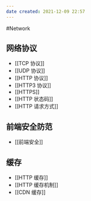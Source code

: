 ```yaml
---
date created: 2021-12-09 22:57
---
```


#Network

## 网络协议

- [[TCP 协议]]
- [[UDP 协议]]
- [[HTTP 协议]]
- [[HTTP3 协议]]
- [[HTTPS]]
- [[HTTP 状态码]]
- [[HTTP 请求方式]]

## 前端安全防范

- [[前端安全]]

## 缓存

- [[HTTP 缓存]]
- [[HTTP 缓存机制]]
- [[CDN 缓存]]